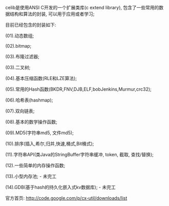 celib是使用ANSI C开发的一个扩展类库(c extend library), 包含了一些常用的数据结构和算法的封装, 可以用于应用或者学习; 

目前已经包含的封装如下:

(01).动态数组; 

(02).bitmap; 

(03).布隆过滤器; 

(03).二叉树; 

(04).基本压缩函数(RLE和LZE算法); 

(05).常用的Hash函数(BKDR,FNV,DJB,ELF,bobJenkins,Murmur,crc32); 

(06).哈希表(hashmap); 

(07).双向链表; 

(08).基本的数学操作函数; 

(09).MD5(字符串md5, 文件md5); 

(10).排序(插入,希尔,归并,快速,桶式,Bit桶式); 

(11).字符串API(类Java的StringBuffer字符串缓冲, token, 截取, 查找/替换); 

(12).一些简单的内存操作函数; 

(13).小型内存池; - 未完工

(14).GDB(基于hash的持久化嵌入式kv数据库); - 未完工

官方首页: http://code.google.com/p/cx-util/downloads/list
